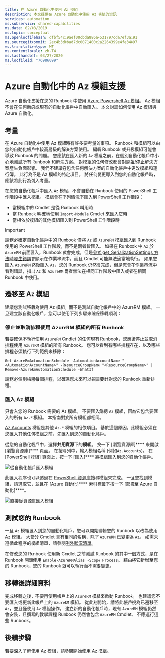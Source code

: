 ```yaml
---
title: 在 Azure 自動化中使用 Az 模組
description: 本文提供在 Azure 自動化中使用 Az 模組的資訊
services: automation
ms.subservice: shared-capabilities
ms.date: 02/08/2019
ms.topic: conceptual
ms.openlocfilehash: dfbf54c19aef00cbda886a4531797cda7ef3a191
ms.sourcegitcommit: 2ec4b3d0bad7dc0071400c2a2264399e4fe34897
ms.translationtype: MT
ms.contentlocale: zh-TW
ms.lasthandoff: 03/27/2020
ms.locfileid: "76986099"
---
```

# <a name="az-module-support-in-azure-automation"></a>Azure 自動化中的 Az 模組支援

Azure 自動化支援在您的 Runbook 中使用 [Azure Powershell Az 模組](/powershell/azure/new-azureps-module-az?view=azps-1.1.0)。 Az 模組不會在任何新的或現有的自動化帳戶中自動匯入。 本文討論如何使用 Az 模組與 Azure 自動化。

## <a name="considerations"></a>考量

在 Azure 自動化中使用 Az 模組時有許多要考量的事項。 Runbook 和模組可以由您的自動化帳戶中較高層級的解決方案使用。 編輯 Runbook 或升級模組可能會導致 Runbook 的問題。 您應該在匯入新的 `Az` 模組之前，在個別自動化帳戶中小心地測試所有 Runbook 和解決方案。 對模組的任何修改都會對[開始/停止](automation-solution-vm-management.md)解決方案產生負面影響。 我們不建議在包含任何解決方案的自動化帳戶中更改模組和運行簿。 此行為不是 Az 模組的特定項目。 將任何變更導入到您的自動化帳戶時，應該將此行為列入考量。

在您的自動化帳戶中匯入 `Az` 模組，不會自動在 Runbook 使用的 PowerShell 工作階段中匯入模組。 模組會在下列情況下匯入到 PowerShell 工作階段：

* 當模組中的 Cmdlet 是從 Runbook 叫用時
* 當 Runbook 明確地使用 `Import-Module` Cmdlet 來匯入它時
* 當相依於模組的其他模組匯入到 PowerShell 工作階段時

> [!IMPORTANT]
> 請務必確定自動化帳戶中的 Runbook 僅將 `Az` 或 `AzureRM` 模組匯入到 Runbook 使用的 PowerShell 工作階段，而不是兩者皆匯入。 如果在 Runbook 中 `Az` 於 `AzureRM` 前面匯入，Runbook 就會完成，但是[參考 get_SerializationSettings 方法時發生錯誤](troubleshoot/runbooks.md#get-serializationsettings)會顯示在作業串流中，而且 Cmdlet 可能無法適當地執行。 如果您匯入 `AzureRM` 然後匯入 `Az`，您的 Runbook 仍然會完成，但是您會在作業串流中看到錯誤，指出 `Az` 和 `AzureRM` 兩者無法在相同工作階段中匯入或者在相同 Runbook 中使用。

## <a name="migrating-to-az-modules"></a>遷移至 Az 模組

建議您測試移轉為使用 Az 模組，而不是測試自動化帳戶中的 AzureRM 模組。 一旦建立該自動化帳戶，您可以使用下列步驟來確保移轉順利：

### <a name="stop-and-unschedule-all-runbook-that-uses-azurerm-modules"></a>停止並取消排程使用 AzureRM 模組的所有 Runbook

若要確保不執行使用 `AzureRM` Cmdlet 的任何現有 Runbook，您應該停止並取消排程使用 `AzureRM` 模組的所有 Runbook。 您可以看到有哪些排程存在，以及哪些排程必須執行下列範例來移除：

  ```powershell-interactive
  Get-AzureRmAutomationSchedule -AutomationAccountName "<AutomationAccountName>" -ResourceGroupName "<ResourceGroupName>" | Remove-AzureRmAutomationSchedule -WhatIf
  ```

請務必個別檢閱每個排程，以確保您未來可以視需要針對您的 Runbook 重新排程。

### <a name="import-the-az-modules"></a>匯入 Az 模組

只會入您的 Runbook 需要的 Az 模組。 不要匯入彙總 `Az` 模組，因為它包含要匯入的所有 `Az.*` 模組。 本指南對於所有模組都相同。

[Az.Accounts](https://www.powershellgallery.com/packages/Az.Accounts/1.1.0) 模組是其他 `Az.*` 模組的相依項目。 基於這個原因，此模組必須在您匯入其他任何模組之前，先匯入到您的自動化帳戶。

從您的自動化帳戶中，選擇**共用資源**下的**模組**。 按一下 [瀏覽資源庫]**** 來開啟 [瀏覽資源庫]**** 頁面。  在搜尋列中，輸入模組名稱 (例如`Az.Accounts`)。 在 [PowerShell 模組] 頁面上，按一下 [匯入]**** 將模組匯入到您的自動化帳戶。

![從自動化帳戶匯入模組](media/az-modules/import-module.png)

此匯入程序也可以透過在 [PowerShell 資源庫](https://www.powershellgallery.com)搜尋模組來完成。 一旦您找到模組，請選取它，並且在 [Azure 自動化]**** 索引標籤下按一下 [部署至 Azure 自動化]****。

![直接從資源庫匯入模組](media/az-modules/import-gallery.png)

## <a name="test-your-runbooks"></a>測試您的 Runbook

一旦 `Az` 模組匯入到您的自動化帳戶，您可以開始編輯您的 Runbook 以改為使用 Az 模組。 大部分 Cmdlet 具有相同的名稱，除了 `AzureRM` 已變更為 `Az`。 如需未遵循此程序的模組清單，請參閱[例外狀況清單](/powershell/azure/migrate-from-azurerm-to-az#update-cmdlets-modules-and-parameters)。

在修改您的 Runbook 使用新 Cmdlet 之前測試 Runbook 的其中一個方式，是在 Runbook 開頭使用 `Enable-AzureRMAlias -Scope Process`。 藉由將它新增至您的 Runbook，您的 Runbook 就可以執行而不需要變更。

## <a name="after-migration-details"></a>移轉後詳細資料

完成移轉之後，不要再使用帳戶上的 `AzureRM` 模組來啟動 Runbook。 也建議您不要匯入或更新此帳戶上的 `AzureRM` 模組。 從此刻開始，請將此帳戶視為已遷移至 `Az`，並且僅使用 `Az` 模組操作。 建立新的自動化帳戶時，現有 `AzureRM` 模組仍然會安裝，且撰寫的教學課程 Runbook 仍然會包含 `AzureRM` Cmdlet。 不應運行這些 Runbook。

## <a name="next-steps"></a>後續步驟

若要深入了解使用 Az 模組，請參閱[開始使用 Az 模組](/powershell/azure/get-started-azureps?view=azps-1.1.0)。
